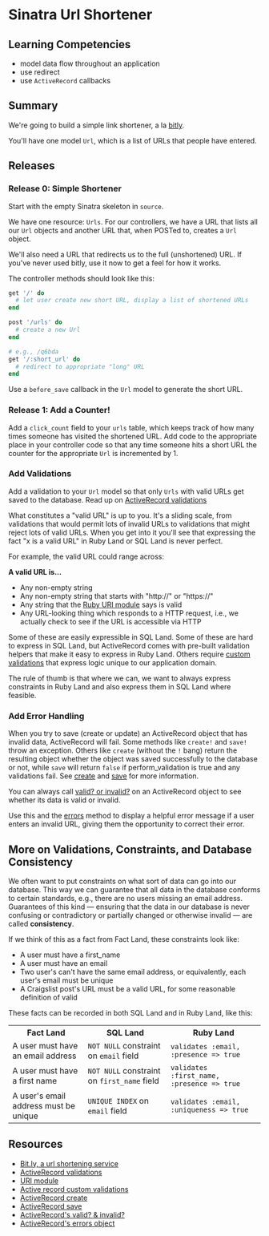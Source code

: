 # Sinatra Url Shortener

## Learning Competencies

* model data flow throughout an application
* use redirect
* use `ActiveRecord` callbacks

## Summary

We're going to build a simple link shortener, a la [bitly][].

You'll have one model `Url`, which is a list of URLs that people have entered.

## Releases

### Release 0: Simple Shortener

Start with the empty Sinatra skeleton in `source`.

We have one resource: `Urls`.  For our controllers, we have a URL that lists
all our `Url` objects and another URL that, when POSTed to, creates a `Url`
object.

We'll also need a URL that redirects us to the full (unshortened) URL.  If
you've never used bitly, use it now to get a feel for how it works.

The controller methods should look like this:

```ruby
get '/' do
  # let user create new short URL, display a list of shortened URLs
end

post '/urls' do
  # create a new Url
end

# e.g., /q6bda
get '/:short_url' do
  # redirect to appropriate "long" URL
end
```

Use a `before_save` callback in the `Url` model to generate the short URL.

### Release 1:  Add a Counter!

Add a `click_count` field to your `urls` table, which keeps track of how many
times someone has visited the shortened URL.  Add code to the appropriate place
in your controller code so that any time someone hits a short URL the counter
for the appropriate `Url` is incremented by 1.

### Add Validations

Add a validation to your `Url` model so that only `Urls` with valid URLs get
saved to the database.  Read up on [ActiveRecord validations][]

What constitutes a "valid URL" is up to you.  It's a sliding scale, from
validations that would permit lots of invalid URLs to validations that might
reject lots of valid URLs.  When you get into it you'll see that expressing the
fact "x is a valid URL" in Ruby Land or SQL Land is never perfect.

For example, the valid URL could range across:

**A valid URL is...**

* Any non-empty string
* Any non-empty string that starts with "http://" or "https://"
* Any string that the [Ruby URI module][URI module] says is valid
* Any URL-looking thing which responds to a HTTP request, i.e., we actually check to see if the URL is accessible via HTTP

Some of these are easily expressible in SQL Land.  Some of these are hard to
express in SQL Land, but ActiveRecord comes with pre-built validation helpers
that make it easy to express in Ruby Land.  Others require [custom
validations][] that express logic unique to our application domain.

The rule of thumb is that where we can, we want to always express constraints
in Ruby Land and also express them in SQL Land where feasible.

### Add Error Handling

When you try to save (create or update) an ActiveRecord object that has invalid
data, ActiveRecord will fail.  Some methods like `create!` and `save!` throw an
exception.  Others like `create`  (without the `!` bang) return the  resulting
object whether the object was saved successfully to the database or not, while
`save` will return `false` if perform_validation is true and any validations
fail.  See [create][]
and [save][] for more
information.

You can always call [valid? or invalid?][valid invalid] on an ActiveRecord
object to see whether its data is valid or invalid.

Use this and the [errors][] method to display a helpful error message if a user
enters an invalid URL, giving them the opportunity to correct their error.

## More on Validations, Constraints, and Database Consistency

We often want to put constraints on what sort of data can go into our database.
This way we can guarantee that all data in the database conforms to certain
standards, e.g., there are no users missing an email address.  Guarantees of
this kind &mdash; ensuring that the data in our database is never confusing or
contradictory or partially changed or otherwise invalid &mdash; are called
**consistency**.

If we think of this as a fact from Fact Land, these constraints look like:

* A user must have a first\_name
* A user must have an email
* Two user's can't have the same email address, or equivalently, each user's email must be unique
* A Craigslist post's URL must be a valid URL, for some reasonable definition of valid

These facts can be recorded in both SQL Land and in Ruby Land, like this:

<table class="table table-bordered table-striped">
  <tr>
    <th>Fact Land</th>
    <th>SQL Land</th>
    <th>Ruby Land</th>
  </tr>
  <tr>
    <td>A user must have an email address</td>
    <td><code>NOT NULL</code> constraint on <code>email</code> field</td>
    <td><code>validates :email, :presence => true</code></td>
  </tr>
  <tr>
    <td>A user must have a first name</td>
    <td><code>NOT NULL</code> constraint on <code>first_name</code> field</td>
    <td><code>validates :first_name, :presence => true</code></td>
  </tr>
  <tr>
    <td>A user's email address must be unique</td>
    <td><code>UNIQUE INDEX</code> on <code>email</code> field</td>
    <td><code>validates :email, :uniqueness => true</code></td>
  </tr>
</table>


## Resources

* [Bit.ly, a url shortening service][bitly]
* [ActiveRecord validations][]
* [URI module][]
* [Active record custom validations][custom validations]
* [ActiveRecord create][create]
* [ActiveRecord save][save]
* [ActiveRecord's valid? &amp; invalid?][valid invalid]
* [ActiveRecord's errors object][errors]

[bitly]: http://bitly.com/
[ActiveRecord validations]: http://guides.rubyonrails.org/active_record_validations.html.
[URI module]: http://www.ruby-doc.org/stdlib-1.9.3/libdoc/uri/rdoc/URI.html
[custom validations]: http://guides.rubyonrails.org/active_record_validations.html#performing-custom-validations
[create]: http://apidock.com/rails/ActiveRecord/Base/create/class
[save]: http://apidock.com/rails/ActiveRecord/Base/save
[valid invalid]: http://guides.rubyonrails.org/active_record_validations.html#valid-questionmark-and-invalid-questionmark
[errors]: http://guides.rubyonrails.org/active_record_validations.html#validations-overview-errors
